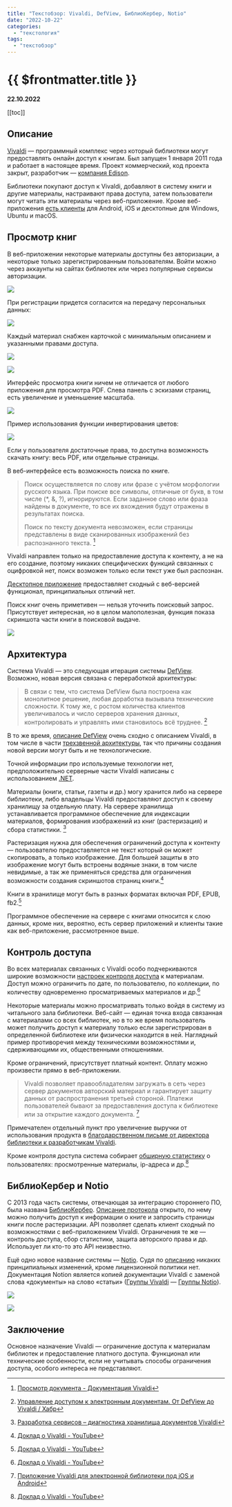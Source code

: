 ```yaml
---
title: "Текстобзор: Vivaldi, DefView, БиблиоКербер, Notio"
date: "2022-10-22"
categories:
  - "текстология"
tags:
  - "текстобзор"
---
```


# {{ $frontmatter.title }}

**22.10.2022**

[[toc]]

## Описание

[Vivaldi](https://www.vivaldi.ru) — программный комплекс через который библиотеки могут предоставлять онлайн доступ к книгам. Был запущен 1 января 2011 года и работает в настоящее время. Проект коммерческий, код проекта закрыт, разработчик — [компания Edison](https://www.edsd.ru).

Библиотеки покупают доступ к Vivaldi, добавляют в систему книги и другие материалы, настраивают права доступа, затем пользователи могут читать эти материалы через веб-приложение. Кроме веб-приложения [есть клиенты](https://www.vivaldi.ru/downloads) для Android, iOS и десктопные для Windows, Ubuntu и macOS.

## Просмотр книг

В веб-приложении некоторые материалы доступны без авторизации, а некоторые только зарегистрированным пользователям. Войти можно через аккаунты на сайтах библиотек или через популярные сервисы авторизации.

![](/images/textreview/vivaldi/vivaldi_01.png)

При регистрации придется согласится на передачу персональных данных:

![](/images/textreview/vivaldi/vivaldi_02.png)

Каждый материал снабжен карточкой с минимальным описанием и указанными правами доступа.

![](/images/textreview/vivaldi/vivaldi_05.png)

![](/images/textreview/vivaldi/vivaldi_06.png)

Интерфейс просмотра книги ничем не отличается от любого приложения для просмотра PDF. Слева панель с эскизами страниц, есть увеличение и уменьшение масштаба.

![](/images/textreview/vivaldi/vivaldi_03.png)

Пример использования функции инвертирования цветов:

![](/images/textreview/vivaldi/vivaldi_04.png)

Если у пользователя достаточные права, то доступна возможность скачать книгу: весь PDF, или отдельные страницы.

В веб-интерфейсе есть возможность поиска по книге.

> Поиск осуществляется по слову или фразе с учётом морфологии русского
> языка. При поиске все символы, отличные от букв, в том числе (\*, &,
> ?), игнорируются. Если заданное слово или фраза найдены в документе, то
> все их вхождения будут отражены в результатах поиска.
>
> Поиск по тексту документа невозможен, если страницы представлены в виде сканированных изображений без распознанного текста. [^1]

Vivaldi направлен только на предоставление доступа к контенту, а не на его создание, поэтому никаких специфических функций связанных с оцифровкой нет, поиск возможен только если текст уже был распознан.

[Десктопное приложение](http://help.vivaldi.ru/user-guide/desktop/) предоставляет сходный с веб-версией функционал, принципиальных отличий нет.

Поиск книг очень приметивен — нельзя уточнить поисковый запрос. Присутствует интересная, но в целом малополезная, функция показа скриншота части книги в поисковой выдаче.

![](/images/textreview/vivaldi/vivaldi_07.png)

## Архитектура

Система Vivaldi — это следующая итерация системы [DefView](https://www.cnews.ru/news/line/defview_obespechit_rgb_zashchishchennyj_prosmotr_1). Возможно, новая версия связана с переработкой архитектуры:

> В связи с тем, что система DefView была построена как монолитное
> решение, любая доработка вызывала технические сложности. К тому же, с
> ростом количества клиентов увеличивалось и число серверов хранения
> данных, контролировать и управлять ими становилось всё труднее. [^2]

В то же время, [описание DefView](https://ru.wikipedia.org/wiki/DefView) очень сходно с описанием Vivaldi, в том числе в части [трехзвенной архитектуры](https://ru.wikipedia.org/wiki/Трёхуровневая_архитектура), так что причины создания новой версии могут быть и не технологические.

Точной информации про используемые технологии нет, предположительно серверные части Vivaldi написаны с использованием [.NET](https://ru.wikipedia.org/wiki/.NET).

Материалы (книги, статьи, газеты и др.) могу хранится либо на сервере библиотеки, либо владельцы Vivaldi предоставляют доступ к своему хранилищу за отдельную плату. На сервере хранилища устанавливается программное обеспечение для индексации материалов, формирования изображений из книг (растеризация) и сбора статистики. [^3]

Растеризация нужна для обеспечения ограничений доступа к контенту — пользователю предоставляется не текст который он может скопировать, а только изображение. Для большей защиты в это изображение могут быть встроены водяные знаки, в том числе невидимые, а так же применяться средства для ограничения возможности создания скриншотов страниц книги.[^4]

Книги в хранилище могут быть в разных форматах включая PDF, EPUB, fb2.[^4]

Программное обеспечение на сервере с книгами относится к слою данных, кроме них, вероятно, есть сервер приложений и клиенты такие как веб-приложение, рассмотренное выше.

## Контроль доступа

Во всех материалах связанных с Vivaldi особо подчеркиваются широкие возможности [настроек контроля доступа](http://help.vivaldi.ru/admin-guide/library-management/access-to-documents/) к материалам. Доступ можно ограничить по дате, по пользователю, по коллекции, по количеству одновременно просматриваемых материалов и др.[^4]

Некоторые материалы можно просматривать только войдя в систему из читального зала библиотеки. Веб-сайт — единая точка входа связанная с материалами со всех библиотек, но в то же время пользователь может получить доступ к материалу только если зарегистрирован в определенной библиотеке или физически находится в ней. Наглядный пример противоречия между техническими возможностями и, сдерживающими их, общественными отношениями.

Кроме ограничений, присутствует платный контент. Оплату можно произвести прямо в веб-приложении.

> Vivaldi позволяет правообладателям загружать в сеть через сервер
> документов авторский материал и гарантирует защиту данных от
> распространения третьей стороной. Платежи пользователей бывают за
> предоставления доступа к библиотеке или за открытие каждого документа. [^5]

Примечателен отдельный пункт про увеличение выручки от использования продукта в [благодарственном письме от директора библиотеки к разработчикам Vivaldi](https://www.edsd.ru/files/jpg/Otzyv-Rossijskaya-gosudarstvennaya-biblioteka.jpg).

Кроме контроля доступа система собирает [обширную статистику](http://help.vivaldi.ru/admin-guide/library-management/statistic_doc/) о пользователях: просмотренные материалы, ip-адреса и др.[^4]

## БиблиоКербер и Notio

С 2013 года часть системы, отвечающая за интеграцию стороннего ПО, была названа [БиблиоКербер](https://www.edsd.ru/brandmauehr-bibliokerber-dlya-zashchity-ehlektronnyh-resursov-biblioteki). [Описание протокола](http://help.vivaldi.ru/api/v3/) открыто, по нему можно получить доступ к информации о книге и запросить страницы книги после растеризации. API позволяет сделать клиент сходный по возможностями с веб-приложением Vivaldi. Ограничения те же — контроль доступа, сбор статистики, защита авторского права и др. Использует ли кто-то это API неизвестно.

Ещё одно новое название системы — [Notio](https://notio.info). Судя по [описанию](https://www.edsd.ru/ru/o_kompanii/novosti/ot-defview-k-notio) никаких принципиальных изменений, кроме лицензионной политики нет. Документация Notion является копией документации Vivaldi с заменой слова «документы» на слово «статьи» ([Группы Vivaldi](http://help.vivaldi.ru/admin-guide/library-management/groups/) — [Группы Notio](https://docs.notio.info/admin-guide/library-management/groups/)).

![](/images/textreview/vivaldi/vivaldi_08.png)

![](/images/textreview/vivaldi/vivaldi_09.png)

## Заключение

Основное назначение Vivaldi — ограничение доступа к материалам библиотек и предоставление платного доступа. Функционал или технические особенности, если не учитывать способы ограничения доступа, особого интереса не представляют.

[^1]: [Просмотр документа - Документация Vivaldi](http://help.vivaldi.ru/user-guide/viewdoc/)

[^2]: [Управление доступом к электронным документам. От DefView до Vivaldi / Хабр](https://habr.com/ru/company/edison/blog/232033/)

[^3]: [Разработка сервисов – диагностика хранилища документов Vivaldi](https://www.edsd.ru/diagnostika-hranilishha-dokumentov-vivaldi)

[^4]: [Доклад о Vivaldi - YouTube](https://www.youtube.com/watch?v=97_pMByalBs)

[^5]: [Приложение Vivaldi для электронной библиотеки под iOS и Android](https://www.edsd.ru/prilozhenie-vivaldi-dlya-raboty-s-ehlektronnoj-bibliotekoj)
